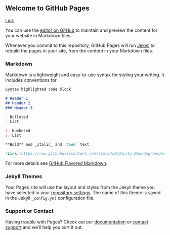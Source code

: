 ## Welcome to GitHub Pages

[Link](https://raw.githubusercontent.com/ifprado/Udacity-Nanodegrees/master/Programming%20for%20Data%20Science%20with%20Python%20Nanodegree/certificate.pdf)

You can use the [editor on GitHub](https://github.com/ifprado/ifprado.github.io/edit/master/index.md) to maintain and preview the content for your website in Markdown files.

Whenever you commit to this repository, GitHub Pages will run [Jekyll](https://jekyllrb.com/) to rebuild the pages in your site, from the content in your Markdown files.

### Markdown

Markdown is a lightweight and easy-to-use syntax for styling your writing. It includes conventions for

```markdown
Syntax highlighted code block

# Header 1
## Header 2
### Header 3

- Bulleted
- List

1. Numbered
2. List

**Bold** and _Italic_ and `Code` text

[Link](https://raw.githubusercontent.com/ifprado/Udacity-Nanodegrees/master/Programming%20for%20Data%20Science%20with%20Python%20Nanodegree/certificate.pdf) and ![Image](src)
```

For more details see [GitHub Flavored Markdown](https://guides.github.com/features/mastering-markdown/).

### Jekyll Themes

Your Pages site will use the layout and styles from the Jekyll theme you have selected in your [repository settings](https://github.com/ifprado/ifprado.github.io/settings). The name of this theme is saved in the Jekyll `_config.yml` configuration file.

### Support or Contact

Having trouble with Pages? Check out our [documentation](https://help.github.com/categories/github-pages-basics/) or [contact support](https://github.com/contact) and we’ll help you sort it out.
